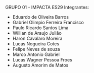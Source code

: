 GRUPO 01 - IMPACTA ES29
Integrantes:

- Eduardo de Oliveira Barros
- Gabriel Olimpio Ferreira Francisco
- Paulo Ricardo Santos Lima
- Willian de Araujo Julião
- Haron Cavalaro Moreira
- Lucas Nogueira Cotes
- Felipe Neves de souza
- Marco Antonio Gabriel
- Lucas Wagner Pessoa Froes
- Augusto Amorim de Matos
